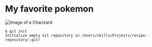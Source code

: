 # My favorite pokemon

![Image of a Charizard](https://static.wikia.nocookie.net/espokemon/images/9/95/Charizard.png/revision/latest?cb=20180325003352)

```
$ git init
Initialize empty Git repository in /Users/skills/Projects/recipe-repository/.git/
```
